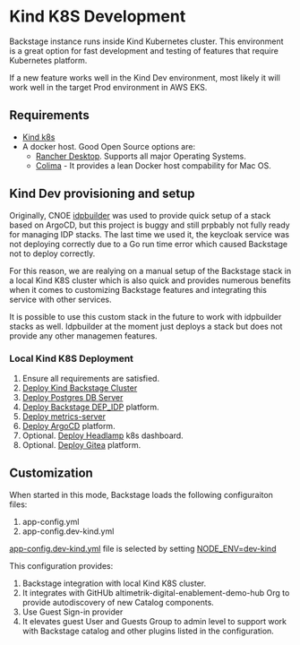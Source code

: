 # Kind K8S Development

Backstage instance runs inside Kind Kubernetes cluster. This environment is a great option for fast development and testing of features that require Kubernetes platform.

If a new feature works well in the Kind Dev environment, most likely it will work well in the target Prod environment in AWS EKS.

## Requirements

- [Kind k8s](https://kind.sigs.k8s.io/)
- A docker host. Good Open Source options are:
  - [Rancher Desktop](https://rancherdesktop.io/). Supports all major Operating Systems.
  - [Colima](https://github.com/abiosoft/colima) - It provides a lean Docker host compability for Mac OS.

## Kind Dev provisioning and setup

Originally, CNOE [idpbuilder](https://github.com/cnoe-io/idpbuilder) was used to provide quick setup of a stack based on ArgoCD, but this project is buggy and still prpbably not fully ready for managing IDP stacks. The last time we used it, the keycloak service was not deploying correctly due to a Go run time error which caused Backstage not to deploy correctly.

For this reason, we are realying on a manual setup of the Backstage stack in a local Kind K8S cluster which is also quick and provides numerous benefits when it comes to customizing Backstage features and integrating this service with other services.

It is possible to use this custom stack in the future to work with idpbuilder stacks as well. Idpbuilder at the moment just deploys a stack but does not provide any other managemen features.

### Local Kind K8S Deployment

1. Ensure all requirements are satisfied.
2. [Deploy Kind Backstage Cluster](https://github.com/altimetrik-digital-enablement-demo-hub/dep-backstage/tree/main/deploy/kind/README.md)
3. [Deploy Postgres DB Server](https://github.com/altimetrik-digital-enablement-demo-hub/dep-backstage/tree/main/deploy/kustomize/postgres/README.md)
4. [Deploy Backstage DEP_IDP](https://github.com/altimetrik-digital-enablement-demo-hub/dep-backstage/tree/main/deploy/kustomize/backstage/README.md) platform.
5. [Deploy metrics-server](https://github.com/altimetrik-digital-enablement-demo-hub/dep-backstage/tree/main/deploy/kustomize/metrics-server/README.md)
6. [Deploy ArgoCD](https://github.com/altimetrik-digital-enablement-demo-hub/dep-backstage/tree/main/deploy/kustomize/argocd/README.md) platform.
7. Optional. [Deploy Headlamp](https://github.com/altimetrik-digital-enablement-demo-hub/dep-backstage/tree/main/deploy/kustomize/headlamp/README.md) k8s dashboard.
8. Optional. [Deploy Gitea](https://github.com/altimetrik-digital-enablement-demo-hub/dep-backstage/tree/main/deploy/helm/gitea/README.md) platform.

## Customization

When started in this mode, Backstage loads the following configuraiton files:

1. app-config.yml
2. app-config.dev-kind.yml

[app-config.dev-kind.yml](https://github.com/altimetrik-digital-enablement-demo-hub/dep-backstage/tree/main/app-config.dev-kind.yaml) file is selected by setting [NODE_ENV=dev-kind](https://github.com/altimetrik-digital-enablement-demo-hub/dep-backstage/tree/main/deploy/kustomize/backstage/dev/patch-configmap.yaml)

This configuration provides:

1. Backstage integration with local Kind K8S cluster.
2. It integrates with GitHUb altimetrik-digital-enablement-demo-hub Org to provide autodiscovery of new Catalog components.
3. Use Guest Sign-in provider
4. It elevates guest User and Guests Group to admin level to support work with Backstage catalog and other plugins listed in the configuration.
